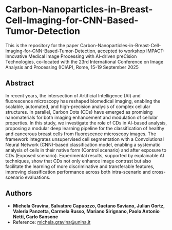 # Carbon-Nanoparticles-in-Breast-Cell-Imaging-for-CNN-Based-Tumor-Detection
This is the repository for the paper Carbon-Nanoparticles-in-Breast-Cell-Imaging-for-CNN-Based-Tumor-Detection, accepted to workshop IMPACT: Innovative Medical image Processing with AI-driven preCision Technologies, co-located with the 23rd International Conference on Image Analysis and Processing (ICIAP), Rome, 15-19 September 2025

## Abstract
In recent years, the intersection of Artificial Intelligence (AI) and fluorescence microscopy has reshaped biomedical imaging, enabling the scalable, automated, and high-precision analysis of complex cellular structures. In parallel, Carbon Dots (CDs) have emerged as promising nanomaterials for both imaging enhancement and modulation of cellular properties. In this study, we investigate the role of CDs in AI-based analysis, proposing a modular deep learning pipeline for the classification of healthy and cancerous breast cells from fluorescence microscopy images. The framework integrates unsupervised cell segmentation with a Convolutional Neural Network (CNN)-based classification model, enabling a systematic analysis of cells in their native form (Control scenario) and after exposure to CDs (Exposed scenario). Experimental results, supported by explainable AI techniques, show that CDs not only enhance image contrast but also facilitate the learning of more discriminative and transferable features, improving classification performance across both intra-scenario and cross-scenario evaluations.

## Authors
* **Michela Gravina, Salvatore Capuozzo, Gaetano Saviano, Julian Gortz, Valeria Panzetta, Carmela Russo, Mariano Sirignano, Paolo Antonio Netti, Carlo Sansone**
* Reference: michela.gravina@unina.it
